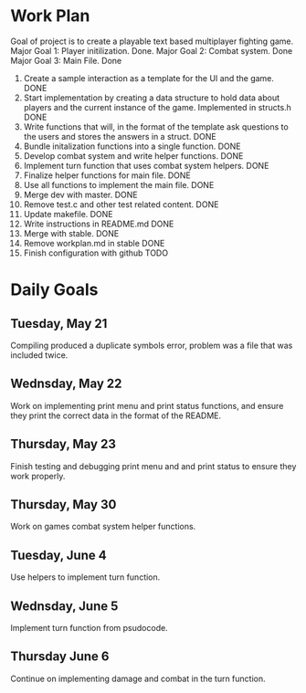 # Work Plan

Goal of project is to create a playable text based multiplayer fighting game. 
Major Goal 1: Player initilization. Done.
Major Goal 2: Combat system. Done
Major Goal 3: Main File. Done

1. Create a sample interaction as a template for the UI and the game. DONE
2. Start implementation by creating a data structure to hold data about players and the current instance of the game. Implemented in structs.h DONE
3. Write functions that will, in the format of the template ask questions to the users and stores the answers in a struct. DONE
4. Bundle initalization functions into a single function. DONE
5. Develop combat system and write helper functions. DONE
6. Implement turn function that uses combat system helpers. DONE
7. Finalize helper functions for main file. DONE
8. Use all functions to implement the main file. DONE
9. Merge dev with master. DONE
10. Remove test.c and other test related content. DONE
11. Update makefile. DONE
12. Write instructions in README.md DONE
13. Merge with stable. DONE
14. Remove workplan.md in stable DONE
15. Finish configuration with github TODO

# Daily Goals

## Tuesday, May 21

Compiling produced a duplicate symbols error, problem was a file that was included twice.

## Wednsday, May 22

Work on implementing print menu and print status functions, and ensure they print the correct data in the format of the README.

## Thursday, May 23

Finish testing and debugging print menu and and print status to ensure they work properly.

## Thursday, May 30

Work on games combat system helper functions.

## Tuesday, June 4

Use helpers to implement turn function.

## Wednsday, June 5

Implement turn function from psudocode.

## Thursday June 6

Continue on implementing damage and combat in the turn function. 